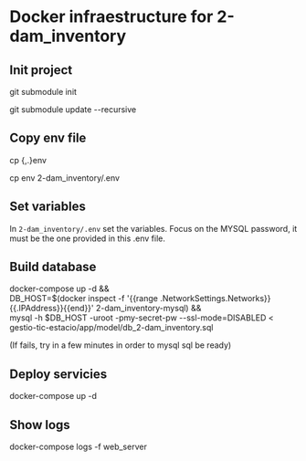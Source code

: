 # Docker infraestructure for 2-dam_inventory
## Init project
git submodule init

git submodule update --recursive

## Copy env file
cp {,.}env

cp env 2-dam_inventory/.env
## Set variables
In `2-dam_inventory/.env` set the variables. Focus on the MYSQL password, it must be the one provided in this .env file.

## Build database
docker-compose up -d && \
DB_HOST=$(docker inspect -f '{{range .NetworkSettings.Networks}}{{.IPAddress}}{{end}}' 2-dam_inventory-mysql) && \
mysql -h $DB_HOST -uroot -pmy-secret-pw --ssl-mode=DISABLED < gestio-tic-estacio/app/model/db_2-dam_inventory.sql

(If fails, try in a few minutes in order to mysql sql be ready)

## Deploy servicies
docker-compose up -d

## Show logs
docker-compose logs -f web_server
